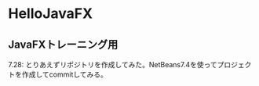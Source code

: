 HelloJavaFX
===========

JavaFXトレーニング用
--------------------

7.28: とりあえずリポジトリを作成してみた。NetBeans7.4を使ってプロジェクトを作成してcommitしてみる。
